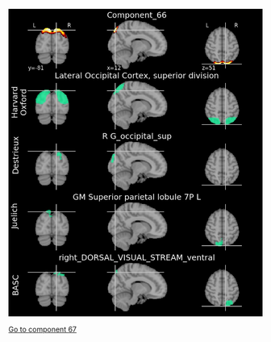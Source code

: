![66](preliminary/66.jpg "Component 66")

[Go to component 67](https://parietal-inria.github.io/MODL_atlas/128/67 "Component 67")
